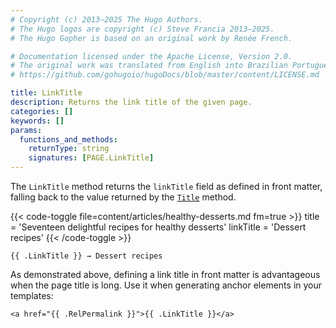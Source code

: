 ```yaml
---
# Copyright (c) 2013–2025 The Hugo Authors.
# The Hugo logos are copyright (c) Steve Francia 2013–2025.
# The Hugo Gopher is based on an original work by Renée French.

# Documentation licensed under the Apache License, Version 2.0.
# The original work was translated from English into Brazilian Portuguese.
# https://github.com/gohugoio/hugoDocs/blob/master/content/LICENSE.md

title: LinkTitle
description: Returns the link title of the given page.
categories: []
keywords: []
params:
  functions_and_methods:
    returnType: string
    signatures: [PAGE.LinkTitle]
---
```


The `LinkTitle` method returns the `linkTitle` field as defined in front matter, falling back to the value returned by the [`Title`] method.

[`Title`]: /methods/page/title/

{{< code-toggle file=content/articles/healthy-desserts.md fm=true >}}
title = 'Seventeen delightful recipes for healthy desserts'
linkTitle = 'Dessert recipes'
{{< /code-toggle >}}

```go-html-template
{{ .LinkTitle }} → Dessert recipes
```

As demonstrated above, defining a link title in front matter is advantageous when the page title is long. Use it when generating anchor elements in your templates:

```go-html-template
<a href="{{ .RelPermalink }}">{{ .LinkTitle }}</a>
```
